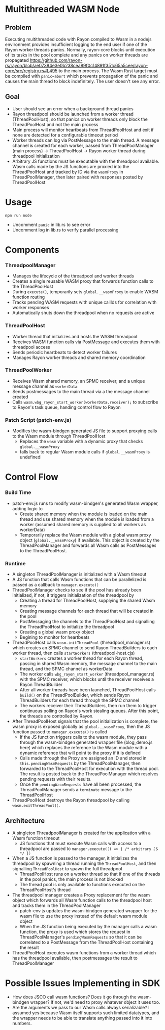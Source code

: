 # Multithreaded WASM Node

## Problem
Executing multithreaded code with Rayon compiled to Wasm in a nodejs environment provides insufficient logging to the end user if one of the Rayon worker threads panics. Normally, rayon-core blocks until execution of its tasks in the pool complete and any panics on worker threads are propagated https://github.com/rayon-rs/rayon/blob/ae07384e3e0b238cea89f0c14891f351c65a5cee/rayon-core/src/registry.rs#L495 to the main process. The Wasm Rust target must be compiled with `panic=abort` which prevents propagation of the panic and causes the main thread to block indefinitely. The user doesn't see any error.

## Goal
- User should see an error when a background thread panics
- Rayon threadpool should be launched from a worker thread (ThreadPoolHost), so that panics on worker threads only block the ThreadPoolHost and not the main process
- Main process will monitor heartbeats from ThreadPoolHost and exit if none are detected for a configurable timeout period
- Worker threads can log via PostMessage to the main thread. A message channel is created for each worker, passed from ThreadPoolManager (main process) -> ThreadPoolHost -> Rayon worker thread during threadpool initialization
- Arbitrary JS functions must be executable with the threadpool available. Wasm calls made by the JS functions are proxied into the ThreadPoolHost and tracked by ID via the `wasmProxy` in ThreadPoolManager, then later paired with responses posted by ThreadPoolHost 

# Usage
```shell
npm run node
```
- Uncomment `panic` in lib.rs to see error
- Uncomment log in lib.rs to verify parallel processing

# Components

### ThreadpoolManager 
- Manages the lifecycle of the threadpool and worker threads
- Creates a single reusable WASM proxy that forwards function calls to the ThreadPoolHost
- During `execute()`, temporarily sets `global.__wasmProxy` to enable WASM function routing
- Tracks pending WASM requests with unique callIds for correlation with worker responses
- Automatically shuts down the threadpool when no requests are active

### ThreadPoolHost  
- Worker thread that initializes and hosts the WASM threadpool
- Receives WASM function calls via PostMessage and executes them with threadpool access
- Sends periodic heartbeats to detect worker failures
- Manages Rayon worker threads and shared memory coordination

### ThreadPoolWorker 
- Receives Wasm shared memory, an SPMC receiver, and a unique message channel as `workerData`
- Sends postmessages to the main thread via a the message channel created
- Calls `wasm.wbg_rayon_start_worker(workerData.receiver);` to subscribe to Rayon's task queue, handing control flow to Rayon

### Patch Script (patch-env.js)
- Modifies the wasm-bindgen generated JS file to support proxying calls to the Wasm module through ThreadPoolHost
    - Replaces the `wasm` variable with a dynamic proxy that checks `global.__wasmProxy`
    - falls back to regular Wasm module calls if `global.__wasmProxy` is undefined


# Control Flow
### Build Time
- patch-env.js runs to modify wasm-bindgen's generated Wasm wrapper, adding logic to
    - Create shared memory when the module is loaded on the main thread and use shared memory when the module is loaded from a worker (assumed shared memory is supplied to all workers as workerData)
    - Temporarily replace the Wasm module with a global wasm proxy object (`global.__wasmProxy`) if available. This object is created by the ThreadPoolManager and forwards all Wasm calls as PostMessages to the ThreadPoolHost.
### Runtime
- A singleton ThreadPoolManager is initialized with a Wasm timeout
- A JS function that calls Wasm functions that can be parallelized is passed as a callback to `manager.execute()`
- ThreadPoolManager checks to see if the pool has already been initialized, if not, it triggers initialization of the threadpool by
    - Creating a thread for ThreadPoolHost, supplying the shared Wasm memory
    - Creating message channels for each thread that will be created in the pool
    - PostMessaging the channels to the ThreadPoolHost and signalling the ThreadPoolHost to initialize the threadpool
    - Creating a global wasm proxy object 
    - Begining to monitor for heartbeats
- ThreadPoolHost calls `wasm.initThreadPool` (threadpool_manager.rs) which creates an SPMC channel to send Rayon ThreadBuilders to each worker thread, then calls `startWorkers` (threadpool-host.cjs) 
    - `startWorkers` creates a worker thread for each Rayon thread, passing in shared Wasm memory, the message channel to the main thread, and the SPMC channel as workerData
    - The worker calls `wbg_rayon_start_worker` (threadpool_manager.rs) with the SPMC receiver, which blocks until the receiver receives a Rayon ThreadBuilder
    - After all worker threads have been launched, ThreadPoolHost calls `build()` on the ThreadPoolBuilder, which sends Rayon ThreadBuilders for each thread through the SPMC channel
    - The workers receiver their ThreadBuilders, then run them to trigger continuous polling on Rayon's work stealing queues. After this point, the threads are controlled by Rayon.
- After ThreadPoolHost signals that the pool initialization is complete, the wasm proxy is exposed globally as `global.__wasmProxy`, then the JS function passed to `manager.execute()` is called
    - If the JS function triggers calls to the wasm module, they pass through the wasm-bindgen generated wrapper file (blog_demo.js here) which replaces the reference to the Wasm module with a dynamic reference that will point to the proxy if it is defined
    - Calls made through the Proxy are assigned an ID and stored in `this.pendingWasmRequests` by the ThreadPoolManager, then forwarded to the ThreadPoolHost for execution with the thread pool. The result is posted back to the ThreadPoolManager which resolves pending requests with their results.
    - Once the `pendingWasmRequests` have all been processed, the ThreadPoolManager sends a `terminate` message to the ThreadPoolHost
- ThreadPoolHost destroys the Rayon threadpool by calling `wasm.exitThreadPool()`.


## Architecture
- A singleton ThreadpoolManager is created for the application with a Wasm function timeout
    - JS functions that must execute Wasm calls with access to a threadpool are passed to `manager.execute(() => { /* arbitrary JS */ })`
- When a JS function is passed to the manager, it initializes the threadpool by spawning a thread running the `ThreadPoolHost`, and then signalling `ThreadPoolHost` to spawn the full threadpool
    - ThreadPoolHost runs on a worker thread so that if one of the threads in the pool panics, the main process is not blocked
    - The thread pool is only available to functions executed on the ThreadPoolHost's thread
- The threadpool manager creates a Proxy replacement for the wasm object which forwards all Wasm function calls to the threadpool host and tracks them in the ThreadPoolManager
    - patch-env.js updates the wasm-bindgen generated wrapper for the wasm file to use the proxy instead of the default wasm module object
    - When the JS function being executed by the manager calls a wasm function, the proxy is used which stores the request in ThreadPoolManager's `pendingWasmRequests` so that it can be correlated to a PostMessage from the ThreadPoolHost containing the result
- ThreadPoolHost executes wasm functions from a worker thread which has the threadpool available, then postmessages the result to ThreadPoolManager

# Possible Issues Implementing in SDK
- How does JSOO call wasm functions? Does it go through the wasm-bindgen wrapper? If not, we'd need to proxy whatever object it uses too.
- Are the arguments we pass to our Wasm calls always serializable? I assumed yes because Wasm itself supports such limited datatypes, and the wrapper needs to be able to translate anything passed into it into numbers.
